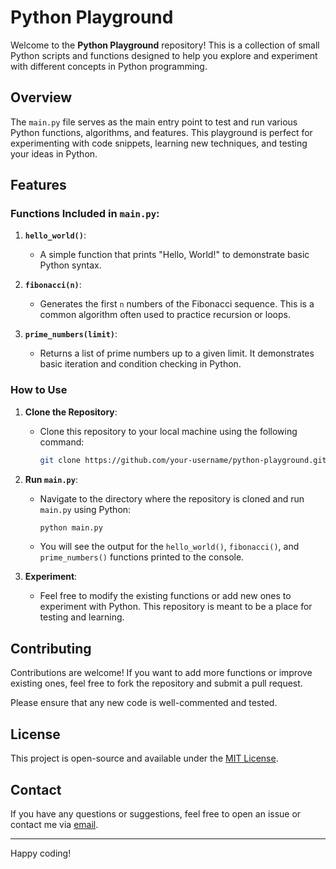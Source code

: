 # Python Playground

Welcome to the **Python Playground** repository! This is a collection of small Python scripts and functions designed to help you explore and experiment with different concepts in Python programming.

## Overview

The `main.py` file serves as the main entry point to test and run various Python functions, algorithms, and features. This playground is perfect for experimenting with code snippets, learning new techniques, and testing your ideas in Python.

## Features

### Functions Included in `main.py`:

1. **`hello_world()`**: 
   - A simple function that prints "Hello, World!" to demonstrate basic Python syntax.
   
2. **`fibonacci(n)`**: 
   - Generates the first `n` numbers of the Fibonacci sequence. This is a common algorithm often used to practice recursion or loops.

3. **`prime_numbers(limit)`**: 
   - Returns a list of prime numbers up to a given limit. It demonstrates basic iteration and condition checking in Python.

### How to Use

1. **Clone the Repository**:
   - Clone this repository to your local machine using the following command:
     ```bash
     git clone https://github.com/your-username/python-playground.git
     ```

2. **Run `main.py`**:
   - Navigate to the directory where the repository is cloned and run `main.py` using Python:
     ```bash
     python main.py
     ```

   - You will see the output for the `hello_world()`, `fibonacci()`, and `prime_numbers()` functions printed to the console.

3. **Experiment**:
   - Feel free to modify the existing functions or add new ones to experiment with Python. This repository is meant to be a place for testing and learning.

## Contributing

Contributions are welcome! If you want to add more functions or improve existing ones, feel free to fork the repository and submit a pull request. 

Please ensure that any new code is well-commented and tested.

## License

This project is open-source and available under the [MIT License](LICENSE).

## Contact

If you have any questions or suggestions, feel free to open an issue or contact me via [email](romanngatia50@gmail.com).

---

Happy coding!
